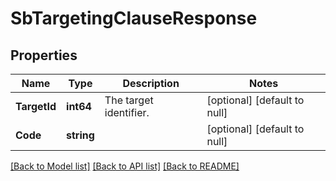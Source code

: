 # SbTargetingClauseResponse

## Properties
Name | Type | Description | Notes
------------ | ------------- | ------------- | -------------
**TargetId** | **int64** | The target identifier. | [optional] [default to null]
**Code** | **string** |  | [optional] [default to null]

[[Back to Model list]](../README.md#documentation-for-models) [[Back to API list]](../README.md#documentation-for-api-endpoints) [[Back to README]](../README.md)

